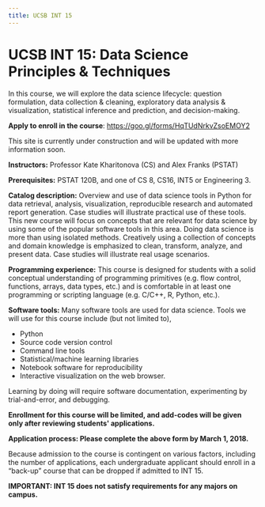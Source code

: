 ```yaml
---
title: UCSB INT 15
---
```


# UCSB INT 15: Data Science Principles & Techniques


In this course, we will explore the data science lifecycle: question formulation, data collection & cleaning, exploratory data analysis & visualization, statistical inference and prediction, and decision-making.

**Apply to enroll in the course**: <https://goo.gl/forms/HqTUdNrkvZsoEMOY2>


This site is currently under construction and will be updated with more information soon.

**Instructors:** Professor Kate Kharitonova (CS) and Alex Franks (PSTAT)

**Prerequisites:** PSTAT 120B, and one of CS 8, CS16, INT5 or Engineering 3.

**Catalog description:** Overview and use of data science tools in Python for data retrieval, analysis, visualization, reproducible research and automated report generation. Case studies will illustrate practical use of these tools.  This new course will focus on concepts that are relevant for data science by using some of the popular software tools in this area. Doing data science is more than using isolated methods. Creatively using a collection of concepts and domain knowledge is emphasized to clean, transform, analyze, and present data. Case studies will illustrate real usage scenarios.

**Programming experience:** This course is designed for students with a solid conceptual understanding of programming primitives (e.g. flow control, functions, arrays, data types, etc.) and is comfortable in at least one programming or scripting language (e.g. C/C++, R, Python, etc.).

**Software tools:** Many software tools are used for data science. Tools we will use for this course include (but not limited to),
- Python
- Source code version control
- Command line tools
- Statistical/machine learning libraries
- Notebook software for reproducibility
- Interactive visualization on the web browser.

Learning by doing will require software documentation, experimenting by trial-and-error, and debugging.


**Enrollment for this course will be limited, and add-codes will be given only after reviewing students' applications.**

**Application process: Please complete the above form by March 1, 2018.**

Because admission to the course is contingent on various factors, including the number of applications, each undergraduate applicant should enroll in a “back-up” course that can be dropped if admitted to INT 15.

**IMPORTANT: INT 15 does not satisfy requirements for any majors on campus.**



